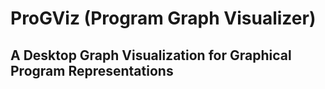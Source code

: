 # ProGViz (Program Graph Visualizer)
## A Desktop Graph Visualization for Graphical Program Representations
